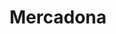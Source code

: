 ---
title: "Mercadona"
url: /almeria/mercadona-avenida-federico-garcia-lorca/
shop: supermercado
---